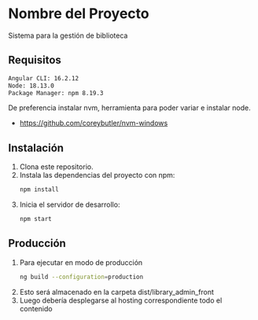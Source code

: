 # Nombre del Proyecto

Sistema para la gestión de biblioteca

## Requisitos

```bash
Angular CLI: 16.2.12
Node: 18.13.0
Package Manager: npm 8.19.3
```

De preferencia instalar nvm, herramienta para poder variar e instalar node.
- https://github.com/coreybutler/nvm-windows

## Instalación

1. Clona este repositorio.
2. Instala las dependencias del proyecto con npm:
   ```bash
   npm install
   ```
3. Inicia el servidor de desarrollo:
    ```bash
    npm start
    ```

## Producción

1. Para ejecutar en modo de producción
    ```bash
    ng build --configuration=production
    ```
2. Esto será almacenado en la carpeta dist/library_admin_front
3. Luego debería desplegarse al hosting correspondiente todo el contenido
